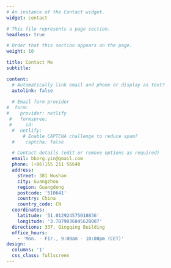 ```yaml
---
# An instance of the Contact widget.
widget: contact

# This file represents a page section.
headless: true

# Order that this section appears on the page.
weight: 10

title: Contact Me
subtitle:

content:
  # Automatically link email and phone or display as text?
  autolink: false
  
  # Email form provider
#  form:
#    provider: netlify
 #   formspree:
 #     id:
  #  netlify:
      # Enable CAPTCHA challenge to reduce spam?
  #    captcha: false

  # Contact details (edit or remove options as required)
  email: bborg.yin@gmail.com
  phone: (+86)155 211 56640
  address:
    street: 381 Wushan
    city: Guangzhou
    region: Guangdong
    postcode: '510641'
    country: China
    country_code: CN
  coordinates:
    latitude: '51.012924575018836'
    longitude: '3.7079836845628007'
  directions: 337, Qingqing Building
  office_hours:
    - 'Mon. - Fir., 9:00am - 10:00pm (CET)'
design:
  columns: '1'
  css_class: fullscreen
---
```

